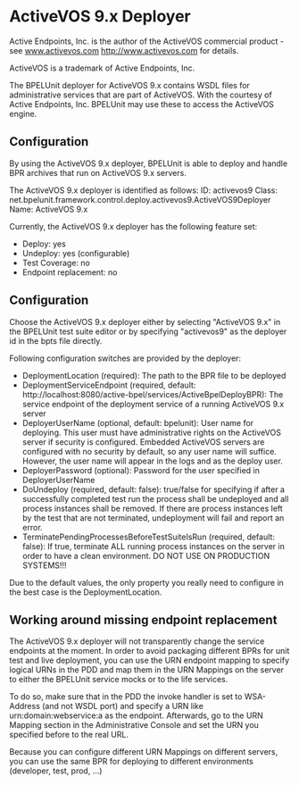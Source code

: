ActiveVOS 9.x Deployer
======================

Active Endpoints, Inc. is the author of the ActiveVOS commercial product - 
see www.activevos.com <http://www.activevos.com> for details.

ActiveVOS is a trademark of Active Endpoints, Inc.

The BPELUnit deployer for ActiveVOS 9.x contains WSDL files for administrative
services that are part of ActiveVOS. With the courtesy of Active Endpoints, Inc. 
BPELUnit may use these to access the ActiveVOS engine.

Configuration
-------------

By using the ActiveVOS 9.x deployer, BPELUnit is able to deploy and handle 
BPR archives that run on ActiveVOS 9.x servers.

The ActiveVOS 9.x deployer is identified as follows:
ID:    activevos9
Class: net.bpelunit.framework.control.deploy.activevos9.ActiveVOS9Deployer
Name:  ActiveVOS 9.x

Currently, the ActiveVOS 9.x deployer has the following feature set:
- Deploy: yes
- Undeploy: yes (configurable)
- Test Coverage: no
- Endpoint replacement: no

Configuration
-------------

Choose the ActiveVOS 9.x deployer either by selecting "ActiveVOS 9.x" in the 
BPELUnit test suite editor or by specifying "activevos9" as the deployer id in the
bpts file directly.

Following configuration switches are provided by the deployer:
- DeploymentLocation (required): The path to the BPR file to be deployed
- DeploymentServiceEndpoint (required, default: http://localhost:8080/active-bpel/services/ActiveBpelDeployBPR): The service endpoint of the deployment service of a running ActiveVOS 9.x server
- DeployerUserName (optional, default: bpelunit): User name for deploying. This user must have administrative rights on the ActiveVOS server if security is configured. Embedded ActiveVOS servers are configured with no security by default, so any user name will suffice. However, the user name will appear in the logs and as the deploy user.
- DeployerPassword (optional): Password for the user specified in DeployerUserName 
- DoUndeploy (required, default: false): true/false for specifying if after a successfully completed test run the process shall be undeployed and all process instances shall be removed. If there are process instances left by the test that are not terminated, undeployment will fail and report an error.
- TerminatePendingProcessesBeforeTestSuiteIsRun (required, default: false): If true, terminate ALL running process instances on the server in order to have a clean environment. DO NOT USE ON PRODUCTION SYSTEMS!!! 

Due to the default values, the only property you really need to configure in the
best case is the DeploymentLocation.

Working around missing endpoint replacement
-------------------------------------------

The ActiveVOS 9.x deployer will not transparently change the service endpoints 
at the moment. In order to avoid packaging different BPRs for unit test and live 
deployment, you can use the URN endpoint mapping to specify logical URNs in the 
PDD and map them in the URN Mappings on the server to either the BPELUnit 
service mocks or to the life services.

To do so, make sure that in the PDD the invoke handler is set to WSA-Address
(and not WSDL port) and specify a URN like urn:domain:webservice:a as the 
endpoint. Afterwards, go to the URN Mapping section in the Administrative Console
and set the URN you specified before to the real URL.

Because you can configure different URN Mappings on different servers, you can use
the same BPR for deploying to different environments (developer, test, prod, ...)